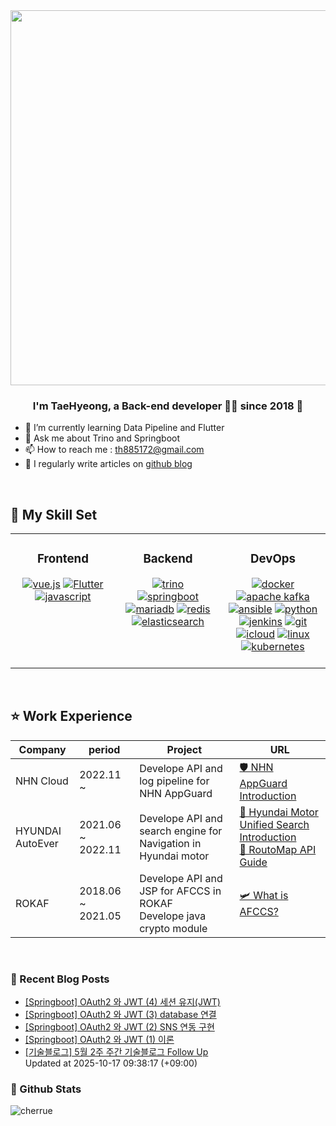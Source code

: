 <div align="center">
<img src="https://rishavanand.github.io/static/images/greetings.gif" align="center" height="" width="600" />
</div>  
  

### <div align="center">I'm TaeHyeong, a Back-end developer 👨‍💻 since 2018 🚀</div>  
- 🌱 I’m currently learning Data Pipeline and Flutter
- 💬 Ask me about Trino and Springboot 
- 📫 How to reach me : th885172@gmail.com
- 📝 I regularly write articles on [github blog](http://Cherrue.github.io/) 
<br/>

## 🎨 My Skill Set  
<table><tr><td valign="top" width="33%" border="none">

<h3 align="center"> Frontend  </h3>
<div align="center">  
<a href='#' target="_blank"><img alt='vue.js' src='https://img.shields.io/badge/vue.js-100000?style=for-the-badge&logo=vue.js&logoColor=white&labelColor=4fc08d&color=4fc08d'/></a>
<a href='#' target="_blank"><img alt='Flutter' src='https://img.shields.io/badge/flutter-100000?style=for-the-badge&logo=Flutter&logoColor=white&labelColor=02569B&color=02569B'/></a>
<a href='#' target="_blank"><img alt='javascript' src='https://img.shields.io/badge/javascript-100000?style=for-the-badge&logo=javascript&logoColor=black&labelColor=f7df1e&color=f7df1e'/></a>
</div>

</td><td valign="top" width="33%">

<h3 align="center"> Backend  </h3>
<div align="center">  
<a href='#' target="_blank"><img alt='trino' src='https://img.shields.io/badge/trino-100000?style=for-the-badge&logo=trino&logoColor=white&labelColor=dd00a1&color=dd00a1'/></a>
<a href='#' target="_blank"><img alt='springboot' src='https://img.shields.io/badge/springboot-100000?style=for-the-badge&logo=springboot&logoColor=FFFFFF&labelColor=6DB33F&color=6DB33F'/></a>
<a href='#' target="_blank"><img alt='mariadb' src='https://img.shields.io/badge/maria_db-100000?style=for-the-badge&logo=mariadb&logoColor=FFFFFF&labelColor=003545&color=003545'/></a>
<a href='#' target="_blank"><img alt='redis' src='https://img.shields.io/badge/redis-100000?style=for-the-badge&logo=redis&logoColor=white&labelColor=DC382D&color=DC382D'/></a>
<a href='#' target="_blank"><img alt='elasticsearch' src='https://img.shields.io/badge/elasticsearch-100000?style=for-the-badge&logo=elasticsearch&logoColor=FFFFFF&labelColor=005571&color=005571'/></a>
</div>

</td><td valign="top" width="33%">

<h3 align="center"> DevOps  </h3>
<div align="center">  
<a href='#' target="_blank"><img alt='docker' src='https://img.shields.io/badge/docker-100000?style=for-the-badge&logo=docker&logoColor=white&labelColor=2496ED&color=2496ED'/></a>
<a href='#' target="_blank"><img alt='apache kafka' src='https://img.shields.io/badge/kafka-100000?style=for-the-badge&logo=apache kafka&logoColor=white&labelColor=231F20&color=231F20'/></a>
<a href='#' target="_blank"><img alt='ansible' src='https://img.shields.io/badge/ansible-100000?style=for-the-badge&logo=ansible&logoColor=white&labelColor=EE0000&color=EE0000'/></a>
<a href='#' target="_blank"><img alt='python' src='https://img.shields.io/badge/python-100000?style=for-the-badge&logo=python&logoColor=white&labelColor=3776AB&color=3776AB'/></a>
<a href='#' target="_blank"><img alt='jenkins' src='https://img.shields.io/badge/jenins-100000?style=for-the-badge&logo=jenkins&logoColor=white&labelColor=D24939&color=D24939'/></a>
<a href='#' target="_blank"><img alt='git' src='https://img.shields.io/badge/git-100000?style=for-the-badge&logo=git&logoColor=white&labelColor=F05032&color=F05032'/></a>
<a href='#' target="_blank"><img alt='icloud' src='https://img.shields.io/badge/cloud-100000?style=for-the-badge&logo=icloud&logoColor=white&labelColor=3693F3&color=3693F3'/></a>
<a href='#' target="_blank"><img alt='linux' src='https://img.shields.io/badge/linux-100000?style=for-the-badge&logo=linux&logoColor=000000&labelColor=FCC624&color=FCC624'/></a>
<a href='#' target="_blank"><img alt='kubernetes' src='https://img.shields.io/badge/kubernetes-100000?style=for-the-badge&logo=kubernetes&logoColor=white&labelColor=3970e4&color=3970e4'/></a>
  <br/>  <br/>
</div>

</td></tr></table>  

<br/>  

## ⭐ Work Experience
    
|Company|period|Project|URL|
|---|---|---|---|
|NHN Cloud|2022.11 ~ |Develope API and log pipeline for NHN AppGuard|[🛡️ NHN AppGuard Introduction](https://www.nhncloud.com/kr/service/security/nhn-appguard)|
|HYUNDAI AutoEver|2021.06 ~ 2022.11|Develope API and search engine for Navigation in Hyundai motor|[🚗 Hyundai Motor Unified Search Introduction](http://webmanual.hyundai.com/STD_GEN5W/AVNT/KOR/Korean/006_Navigation_find.html#unified)<br/>[🔎 RoutoMap API Guide](https://www.routo.com/developers/rest_api/document.html#_poi_통합_검색_요청)|
|ROKAF|2018.06 ~ 2021.05|Develope API and JSP for AFCCS in ROKAF<br/>Develope java crypto module|[🛩️ What is AFCCS?](http://www.weunus.com/C4I.html#)|

<br/>  

### 📝 Recent Blog Posts  
<!-- BLOG-POST-LIST:START -->
- [[Springboot] OAuth2 와 JWT (4) 세션 유지(JWT)
](https://cherrue.github.io/springboot/authentication/springboot-oauth-jwt-jwt/) <br>
- [[Springboot] OAuth2 와 JWT (3) database 연결
](https://cherrue.github.io/springboot/authentication/springboot-oauth-jwt-spring-database/) <br>
- [[Springboot] OAuth2 와 JWT (2) SNS 연동 구현
](https://cherrue.github.io/springboot/authentication/springboot-oauth-jwt-spring-tutorials/) <br>
- [[Springboot] OAuth2 와 JWT (1) 이론
](https://cherrue.github.io/springboot/authentication/springboot-oauth-jwt-base/) <br>
- [[기술블로그] 5월 2주 주간 기술블로그 Follow Up
](https://cherrue.github.io/engineering_blog_followup/weekly-tech-blog-follow-up-May-2/) <br>
Updated at 2025-10-17 09:38:17 (+09:00)<br>
<!-- BLOG-POST-LIST:END -->  



### 📌 Github Stats
<img align="center" src="https://github-readme-stats.vercel.app/api?username=cherrue&show_icons=true&locale=en" alt="cherrue" />
